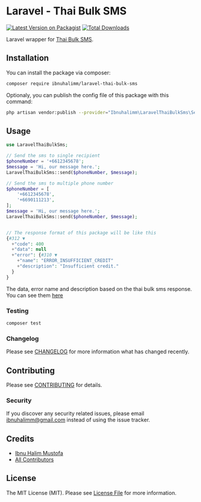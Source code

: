 # Laravel - Thai Bulk SMS

[![Latest Version on Packagist](https://img.shields.io/packagist/v/ibnuhalimm/laravel-thai-bulk-sms.svg?style=flat-square)](https://packagist.org/packages/ibnuhalimm/laravel-thai-bulk-sms)
[![Total Downloads](https://img.shields.io/packagist/dt/ibnuhalimm/laravel-thai-bulk-sms.svg?style=flat-square)](https://packagist.org/packages/ibnuhalimm/laravel-thai-bulk-sms)

Laravel wrapper for [Thai Bulk SMS](https://www.thaibulksms.com/).

## Installation

You can install the package via composer:

```bash
composer require ibnuhalimm/laravel-thai-bulk-sms
```

Optionaly, you can publish the config file of this package with this command:
```bash
php artisan vendor:publish --provider="Ibnuhalimm\LaravelThaiBulkSms\ServiceProvider"
```

## Usage

```php
use LaravelThaiBulkSms;

// Send the sms to single recipient
$phoneNumber = '+6612345678';
$message = 'Hi, our message here.';
LaravelThaiBulkSms::send($phoneNumber, $message);

// Send the sms to multiple phone number
$phoneNumber = [
    '+6612345678',
    '+6690111213',
];
$message = 'Hi, our message here.';
LaravelThaiBulkSms::send($phoneNumber, $message);


// The response format of this package will be like this
{#312 ▼
  +"code": 400
  +"data": null
  +"error": {#310 ▼
    +"name": "ERROR_INSUFFICIENT_CREDIT"
    +"description": "Insufficient credit."
  }
}
```

The data, error name and description based on the thai bulk sms response. You can see them [here](https://assets.thaibulksms.com/documents/ThaibulksmsAPIDocument_V2.0_EN.pdf)

### Testing

```bash
composer test
```

### Changelog

Please see [CHANGELOG](CHANGELOG.md) for more information what has changed recently.

## Contributing

Please see [CONTRIBUTING](CONTRIBUTING.md) for details.

### Security

If you discover any security related issues, please email ibnuhalimm@gmail.com instead of using the issue tracker.

## Credits

-   [Ibnu Halim Mustofa](https://github.com/ibnuhalimm)
-   [All Contributors](../../contributors)

## License

The MIT License (MIT). Please see [License File](LICENSE.md) for more information.

